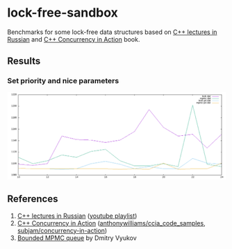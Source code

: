 # lock-free-sandbox

Benchmarks for some lock-free data structures based on [C++ lectures in Russian](https://sourceforge.net/projects/cpp-lects-rus/) and [C++ Concurrency in Action](https://www.amazon.com/C-Concurrency-Action-Practical-Multithreading/dp/1933988770) book.

## Results

### Set priority and nice parameters

![](./assets/result-priority.png)

## References

1. [C++ lectures in Russian](https://sourceforge.net/projects/cpp-lects-rus/) ([youtube playlist](https://www.youtube.com/playlist?list=PL3BR09unfgcgJPQZKaacwzGmcXMtEA-19))
2. [C++ Concurrency in Action](https://www.amazon.com/C-Concurrency-Action-Practical-Multithreading/dp/1933988770) ([anthonywilliams/ccia_code_samples](https://github.com/anthonywilliams/ccia_code_samples/), [subjam/concurrency-in-action](https://github.com/subjam/concurrency-in-action))
3. [Bounded MPMC queue](http://www.1024cores.net/home/lock-free-algorithms/queues/bounded-mpmc-queue) by Dmitry Vyukov
